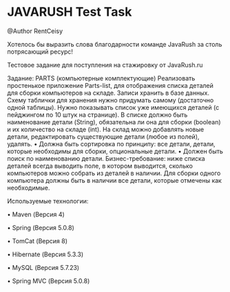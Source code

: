  # JAVARUSH Test Task
 
 @Author RentCeisy
 
 Хотелось бы выразить слова благодарности команде JavaRush за столь потрясающий ресурс!
 
 Тестовое задание для поступления на стажировку от JavaRush.ru
 
 Задание: PARTS (компьютерные комплектующие)
 Реализовать простенькое приложение Parts-list, для отображения списка деталей для
 сборки компьютеров на складе. Записи хранить в базе данных. Схему таблички для хранения
 нужно придумать самому (достаточно одной таблицы).
 Нужно показывать список уже имеющихся деталей (с пейджингом по 10 штук на
 странице). В списке должно быть наименование детали (String), обязательна ли она для сборки
 (boolean) и их количество на складе (int). На склад можно добавлять новые детали,
 редактировать существующие детали (любое из полей), удалять.
 • Должна быть сортировка по принципу:
 все детали, детали, которые необходимы для сборки, опциональные детали.
 • Должен быть поиск по наименованию детали.
 Бизнес-требование: ниже списка деталей всегда выводить поле, в котором выводится,
 сколько компьютеров можно собрать из деталей в наличии. Для сборки одного компьютера
 должны быть в наличии все детали, которые отмечены как необходимые.
 
 Используемые технологии:
 
 • Maven (Версия 4) 
 
 • Spring (Версия 5.0.8)
 
 • TomCat (Версия 8)
 
 • Hibernate (Версия 5.3.3)
 
 • MySQL (Версия 5.7.23)
 
 • Spring MVC (Версия 5.0.8)
 
 
 
